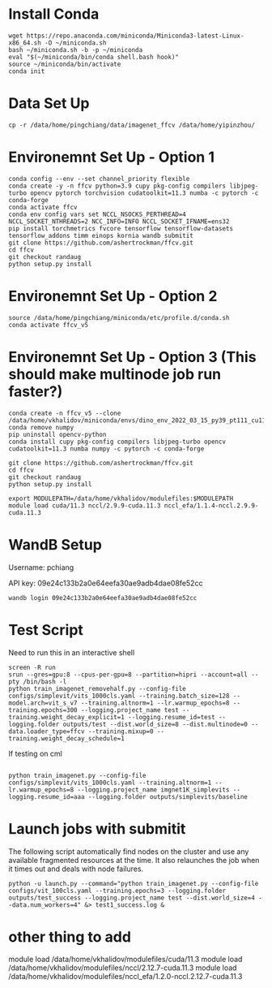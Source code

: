 # Install Conda
```
wget https://repo.anaconda.com/miniconda/Miniconda3-latest-Linux-x86_64.sh -O ~/miniconda.sh
bash ~/miniconda.sh -b -p ~/miniconda
eval "$(~/miniconda/bin/conda shell.bash hook)"
source ~/miniconda/bin/activate 
conda init
```

# Data Set Up
`cp -r /data/home/pingchiang/data/imagenet_ffcv /data/home/yipinzhou/`


# Environemnt Set Up - Option 1
```
conda config --env --set channel_priority flexible
conda create -y -n ffcv python=3.9 cupy pkg-config compilers libjpeg-turbo opencv pytorch torchvision cudatoolkit=11.3 numba -c pytorch -c conda-forge
conda activate ffcv
conda env config vars set NCCL_NSOCKS_PERTHREAD=4 NCCL_SOCKET_NTHREADS=2 NCC_INFO=INFO NCCL_SOCKET_IFNAME=ens32
pip install torchmetrics fvcore tensorflow tensorflow-datasets tensorflow_addons timm einops kornia wandb submitit
git clone https://github.com/ashertrockman/ffcv.git
cd ffcv
git checkout randaug
python setup.py install
```

# Environemnt Set Up - Option 2 
```
source /data/home/pingchiang/miniconda/etc/profile.d/conda.sh
conda activate ffcv_v5
```

# Environemnt Set Up - Option 3 (This should make multinode job run faster?)
```
conda create -n ffcv_v5 --clone /data/home/vkhalidov/miniconda/envs/dino_env_2022_03_15_py39_pt111_cu113
conda remove numpy
pip uninstall opencv-python
conda install cupy pkg-config compilers libjpeg-turbo opencv cudatoolkit=11.3 numba numpy -c pytorch -c conda-forge

git clone https://github.com/ashertrockman/ffcv.git
cd ffcv
git checkout randaug
python setup.py install

export MODULEPATH=/data/home/vkhalidov/modulefiles:$MODULEPATH
module load cuda/11.3 nccl/2.9.9-cuda.11.3 nccl_efa/1.1.4-nccl.2.9.9-cuda.11.3
```

# WandB Setup

Username: pchiang

API key: 09e24c133b2a0e64eefa30ae9adb4dae08fe52cc

`wandb login 09e24c133b2a0e64eefa30ae9adb4dae08fe52cc`

# Test Script
Need to run this in an interactive shell
```
screen -R run
srun --gres=gpu:8 --cpus-per-gpu=8 --partition=hipri --account=all --pty /bin/bash -l
python train_imagenet_removehalf.py --config-file configs/simplevit/vits_1000cls.yaml --training.batch_size=128 --model.arch=vit_s_v7 --training.altnorm=1 --lr.warmup_epochs=8 --training.epochs=300 --logging.project_name test --training.weight_decay_explicit=1 --logging.resume_id=test --logging.folder outputs/test --dist.world_size=8 --dist.multinode=0 --data.loader_type=ffcv --training.mixup=0 --training.weight_decay_schedule=1

```

If testing on cml
```

python train_imagenet.py --config-file configs/simplevit/vits_1000cls.yaml --training.altnorm=1 --lr.warmup_epochs=8 --logging.project_name imgnet1K_simplevits --logging.resume_id=aaa --logging.folder outputs/simplevits/baseline
```

# Launch jobs with submitit
The following script automatically find nodes on the cluster and use any available fragmented resources at the time. It also relaunches the job when it times out and deals with node failures.
```
python -u launch.py --command="python train_imagenet.py --config-file configs/vit_100cls.yaml --training.epochs=3 --logging.folder outputs/test_success --logging.project_name test --dist.world_size=4 --data.num_workers=4" &> test1_success.log &
```
# other thing to add
module load /data/home/vkhalidov/modulefiles/cuda/11.3
module load /data/home/vkhalidov/modulefiles/nccl/2.12.7-cuda.11.3
module load /data/home/vkhalidov/modulefiles/nccl_efa/1.2.0-nccl.2.12.7-cuda.11.3
